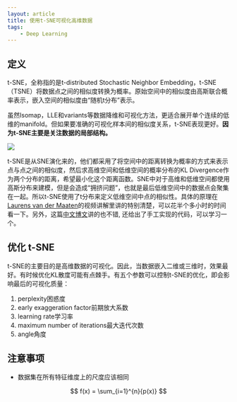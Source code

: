 ```yaml
---
layout: article
title: 使用t-SNE可视化高维数据
tags:
    - Deep Learning
---
```


## 定义

t-SNE，全称指的是t-distributed Stochastic Neighbor Embedding，t-SNE（TSNE）将数据点之间的相似度转换为概率。原始空间中的相似度由高斯联合概率表示，嵌入空间的相似度由“随机t分布”表示。

虽然Isomap，LLE和variants等数据降维和可视化方法，更适合展开单个连续的低维的manifold。但如果要准确的可视化样本间的相似度关系，t-SNE表现更好。**因为t-SNE主要是关注数据的局部结构。**

  
![](http://39.106.118.77/wp-content/uploads/2019/08/fb2bec1f2ce4f8e2aeb59d72a5931c88.png)  

<!--more-->

t-SNE是从SNE演化来的，他们都采用了将空间中的距离转换为概率的方式来表示点与点之间的相似度，然后求高维空间和低维空间的概率分布的KL Divergence作为两个分布的距离，希望最小化这个距离函数。SNE中对于高维和低维空间都使用高斯分布来建模，但是会造成“拥挤问题”，也就是最后低维空间中的数据点会聚集在一起。所以t-SNE使用了t分布来定义低维空间中点的相似性。具体的原理在[Laurens van der Maaten](https://lvdmaaten.github.io/tsne/)的视频讲解里讲的特别清楚，可以花半个多小时的时间看一下。另外，这篇[中文博文](http://www.datakit.cn/blog/2017/02/05/t_sne_full.html)讲的也不错, 还给出了手工实现的代码，可以学习一个。

## 优化 t-SNE

t-SNE的主要目的是高维数据的可视化。因此，当数据嵌入二维或三维时，效果最好。有时候优化KL散度可能有点棘手。有五个参数可以控制t-SNE的优化，即会影响最后的可视化质量：

1.  perplexity困惑度
2.  early exaggeration factor前期放大系数
3.  learning rate学习率
4.  maximum number of iterations最大迭代次数
5.  angle角度

## 注意事项

- 数据集在所有特征维度上的尺度应该相同

$$  
f(x) = \sum_{i=1}^{n}{p(x)}  
$$